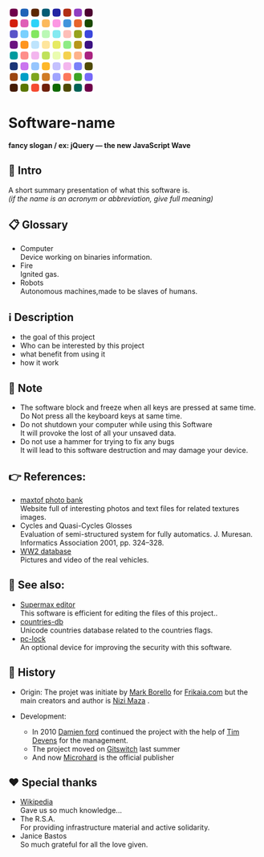 ![Logo icon](contents/logo/logo.svg "Software-name logo")
# Software-name
**fancy slogan / ex: jQuery — the new JavaScript Wave**


## 🚩 Intro
A short summary presentation of what this software is.  
*(if the name is an acronym or abbreviation, give full meaning)*  


## 📋 Glossary
 - Computer  
	Device working on binaries information.
 - Fire  
	Ignited gas.
 - Robots  
	Autonomous machines,made to be slaves of humans.


## ℹ️ Description
 - the goal of this project
 - Who can be interested by this  project
 - what benefit from using it
 - how it work


## 📝 Note
 - The software block and freeze when all keys are pressed at same time.  
	Do Not press all the keyboard keys at same time.
 - Do not shutdown your computer while using this Software  
	It will provoke the lost of all your unsaved data.
 - Do not use a hammer for trying to fix any bugs  
	It will lead to this software destruction and may damage your device. 


## 👉 References:
 - [maxtof photo bank](http://www.maxtof.com)  
	Website full of interesting photos and text files for related textures images.
 - Cycles and Quasi-Cycles Glosses   
	Evaluation of  semi-structured system for fully automatics. J. Muresan. Informatics Association 2001, pp. 324–328.
 - [WW2 database](http://www.ww2-ontopia.net)  
	Pictures and video of the real vehicles.

## 👀 See also:
 - [Supermax editor](http://www.fenix-sw.com/sm-ed.html)  
	This software is efficient for editing the files of this project..
 - [countries-db](http://www.countries.com/db)  
	Unicode countries database related to the countries flags.
 - [pc-lock](http://www.secu.com)  
	An optional device for improving the security with this software.


## 📜 History
 - Origin:
	The projet was initiate by [Mark Borello](mailto:mbo@msn.com) for [Frikaia.com](https://www.frikaia.com) but the main creators and author is [Nizi Maza](https://github.com/nizi) .

 - Development:
	- In 2010  [Damien ford](mailto:damfo@gmail.com) continued the project with the help of [Tim Devens](https://github.com/timdev)  for the management.
	- The project moved on [Gitswitch](https://gitswitch.com) last summer
	- And now  [Microhard](https://www.microhard.com) is the official publisher


## ❤️ Special thanks
 - [Wikipedia](https://www.wikipedia.org)  
	Gave us so much knowledge...
 - The R.S.A.  
	For providing infrastructure material and active solidarity.
 - Janice Bastos  
	So much grateful for all the love given.
